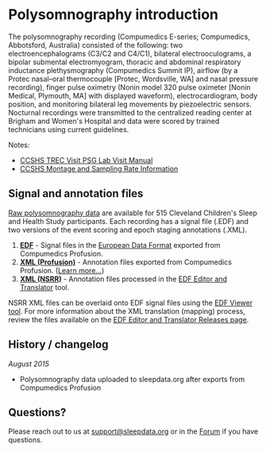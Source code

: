 # Polysomnography introduction

The polysomnography recording (Compumedics E-series; Compumedics, Abbotsford, Australia) consisted of the following: two electroencephalograms (C3/C2 and C4/C1), bilateral electrooculograms, a bipolar submental electromyogram, thoracic and abdominal respiratory inductance plethysmography (Compumedics Summit IP), airflow (by a Protec nasal–oral thermocouple [Protec, Wordsville, WA] and nasal pressure recording), finger pulse oximetry (Nonin model 320 pulse oximeter [Nonin Medical, Plymouth, MA] with displayed waveform), electrocardiogram, body position, and monitoring bilateral leg movements by piezoelectric sensors.  Nocturnal recordings were transmitted to the centralized reading center at Brigham and Women's Hospital and data were scored by trained technicians using current guidelines.

Notes:

- [CCSHS TREC Visit PSG Lab Visit Manual](:files_path:/documentation?f=CCSHS_TREC_Visit_PSG_Lab_Visit_Manual.pdf)
- [CCSHS Montage and Sampling Rate Information](:pages_path:/montage-and-sampling-rate-information.md)

## Signal and annotation files

[Raw polysomnography data](:files_path:/polysomnography) are available for 515 Cleveland Children's Sleep and Health Study participants. Each recording has a signal file (.EDF) and two versions of the event scoring and epoch staging annotations (.XML).

1. **[EDF](:files_path:/polysomnography/edfs)** - Signal files in the [European Data Format](http://www.edfplus.info/) exported from Compumedics Profusion.
2. **[XML (Profusion)](:files_path:/polysomnography/annotations-events-profusion)** - Annotation files exported from Compumedics Profusion. ([Learn more...](https://github.com/nsrr/edf-editor-translator/wiki/Compumedics-Annotation-Format))
3. **[XML (NSRR)](:files_path:/polysomnography/annotations-events-nsrr)** - Annotation files processed in the [EDF Editor and Translator](https://github.com/nsrr/edf-editor-translator) tool.

NSRR XML files can be overlaid onto EDF signal files using the [EDF Viewer tool](https://github.com/nsrr/edf-viewer). For more information about the XML translation (mapping) process, review the files available on the [EDF Editor and Translator Releases page](https://github.com/nsrr/edf-editor-translator/releases).

## History / changelog

*August 2015*
- Polysomnography data uploaded to sleepdata.org after exports from Compumedics Profusion

## Questions?

Please reach out to us at support@sleepdata.org or in the [Forum](https://sleepdata.org/forum) if you have questions.
